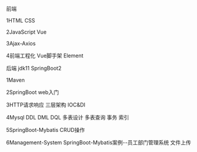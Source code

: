 前端

1HTML CSS

2JavaScript Vue

3Ajax-Axios

4前端工程化 Vue脚手架 Element

后端
jdk11  SpringBoot2

1Maven

2SpringBoot web入门

3HTTP请求响应 三层架构 IOC&DI

4Mysql  DDL DML DQL 多表设计 多表查询 事务 索引 

5SpringBoot-Mybatis CRUD操作

6Management-System SpringBoot-Mybatis案例--员工部门管理系统  文件上传


